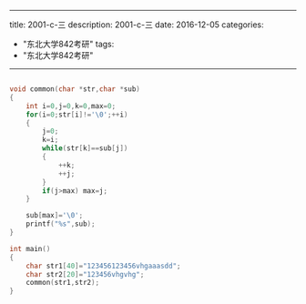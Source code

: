 
---
title: 2001-c-三
description: 2001-c-三
date: 2016-12-05
categories:
  - "东北大学842考研"
tags:
  - "东北大学842考研"

---


```cpp

void common(char *str,char *sub)
{
    int i=0,j=0,k=0,max=0;
    for(i=0;str[i]!='\0';++i)
    {
        j=0;
        k=i;
        while(str[k]==sub[j])
        {
            ++k;
            ++j;
        }
        if(j>max) max=j;
    }

    sub[max]='\0';
    printf("%s",sub);
}

int main()
{
    char str1[40]="123456123456vhgaaasdd";
    char str2[20]="123456vhgvhg";
    common(str1,str2);
}


```

